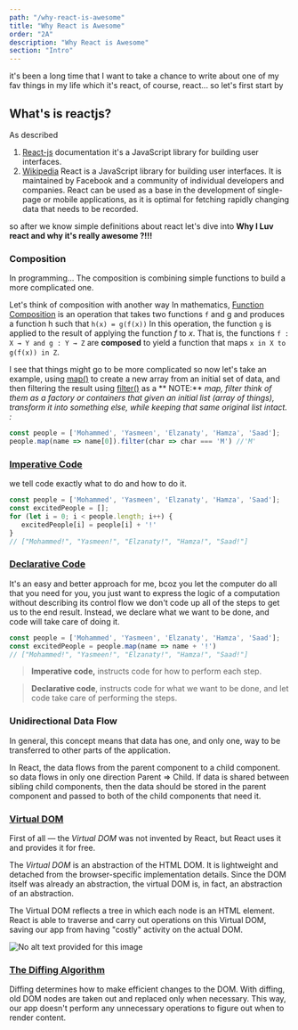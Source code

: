 ```yaml
---
path: "/why-react-is-awesome"
title: "Why React is Awesome"
order: "2A"
description: "Why React is Awesome"
section: "Intro"
---
```

it's been a long time that I want to take a chance to write about one of my fav things in my life which it's react, of
course, react... so let's first start by

**What's is reactjs?**
----------------------

As described

1. [React-js](https://reactjs.org/docs/getting-started.html) documentation it's a JavaScript library for building user
   interfaces.
2. [Wikipedia](https://en.wikipedia.org/wiki/React_(JavaScript_library)) React is a JavaScript library for building user
   interfaces. It is maintained by Facebook and a community of individual developers and companies. React can be used as
   a base in the development of single-page or mobile applications, as it is optimal for fetching rapidly changing data
   that needs to be recorded.

so after we know simple definitions about react let's dive into **Why I Luv react and why it's really awesome ?!!!**

### Composition

In programming... The composition is combining simple functions to build a more complicated one.

Let's think of composition with another way In
mathematics, [Function Composition](https://en.wikipedia.org/wiki/Function_composition) is an operation that takes two
functions  `f` and g and produces a function h such that `h(x) = g(f(x))` In this operation, the function `g` is applied to the result of applying the function _f_ to _x_. That is, the
functions `f : X → Y and g : Y → Z` are **composed** to yield a function that maps `x in X to g(f(x))
in Z`.

I see that things might go to be more complicated so now let's take an example,
using [map()](https://developer.mozilla.org/en-US/docs/Web/JavaScript/Reference/Global_Objects/Array/map) to create a
new array from an initial set of data, and then filtering the result
using [filter()](https://developer.mozilla.org/en/docs/Web/JavaScript/Reference/Global_Objects/Array/filter) as a **
NOTE:**  _map, filter think of them as a factory or containers that given an initial list (array of things), transform
it into something else, while keeping that same original list intact. :_

```jsx
const people = ['Mohammed', 'Yasmeen', 'Elzanaty', 'Hamza', 'Saad']; 
people.map(name => name[0]).filter(char => char === 'M') //'M'
```

### [Imperative Code](https://tylermcginnis.com/imperative-vs-declarative-programming/)

we tell code exactly what to do and how to do it.

```jsx
const people = ['Mohammed', 'Yasmeen', 'Elzanaty', 'Hamza', 'Saad']; 
const excitedPeople = [];
for (let i = 0; i < people.length; i++) {
   excitedPeople[i] = people[i] + '!'
}
// ["Mohammed!", "Yasmeen!", "Elzanaty!", "Hamza!", "Saad!"]
```
### [Declarative Code](https://stackoverflow.com/questions/33655534/difference-between-declarative-and-imperative-in-react-js)

It's an easy and better approach for me, bcoz you let the computer do all that you need for you, you just want to
express the logic of a computation without describing its control flow we don't code up all of the steps to get us to
the end result. Instead, we declare what we want to be done, and code will take care of doing it.

```jsx
const people = ['Mohammed', 'Yasmeen', 'Elzanaty', 'Hamza', 'Saad']; 
const excitedPeople = people.map(name => name + '!')
// ["Mohammed!", "Yasmeen!", "Elzanaty!", "Hamza!", "Saad!"]
```

> **Imperative code,** instructs code for how to perform each step.

> **Declarative code**, instructs code for what we want to be done, and let code take care of performing the steps.

### Unidirectional Data Flow

In general, this concept means that data has one, and only one, way to be transferred to other parts of the application.

In React, the data flows from the parent component to a child component. so data flows in only one direction Parent =>
Child. If data is shared between sibling child components, then the data should be stored in the parent component and
passed to both of the child components that need it.

### [Virtual DOM](https://reactjs.org/docs/optimizing-performance.html#avoid-reconciliation)

First of all — the _Virtual DOM_ was not invented by React, but React uses it and provides it for free.

The _Virtual DOM_ is an abstraction of the HTML DOM. It is lightweight and detached from the browser-specific
implementation details. Since the DOM itself was already an abstraction, the virtual DOM is, in fact, an abstraction of
an abstraction.

The Virtual DOM reflects a tree in which each node is an HTML element. React is able to traverse and carry out
operations on this Virtual DOM, saving our app from having "costly" activity on the actual DOM.

![No alt text provided for this image](https://media-exp1.licdn.com/dms/image/C5612AQFbwsKzJw4v2A/article-inline_image-shrink_1000_1488/0/1565018330860?e=1622678400&v=beta&t=LrGecxs5TAlZyZnSwzPb7CZwLqzomp3-yuqGKT-o4kw)

### [The Diffing Algorithm](https://reactjs.org/docs/reconciliation.html#the-diffing-algorithm)

Diffing determines how to make efficient changes to the DOM. With diffing, old DOM nodes are taken out and replaced only
when necessary. This way, our app doesn't perform any unnecessary operations to figure out when to render content.

